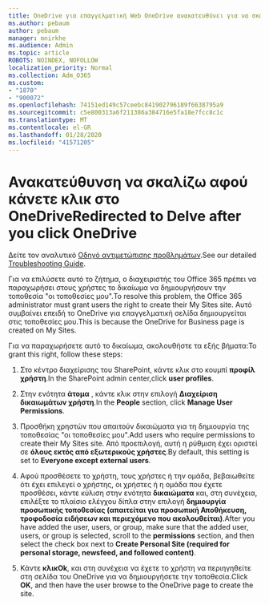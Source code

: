 ```yaml
---
title: OneDrive για επαγγελματική Web OneDrive ανακατευθύνει για να σκαλίζω
ms.author: pebaum
author: pebaum
manager: mnirkhe
ms.audience: Admin
ms.topic: article
ROBOTS: NOINDEX, NOFOLLOW
localization_priority: Normal
ms.collection: Adm_O365
ms.custom:
- "1870"
- "900072"
ms.openlocfilehash: 74151ed149c57ceebc841902796189f6638795a9
ms.sourcegitcommit: c5e800313a6f211386a384716e5fa18e7fcc8c1c
ms.translationtype: MT
ms.contentlocale: el-GR
ms.lasthandoff: 01/28/2020
ms.locfileid: "41571205"
---
```

# <a name="redirected-to-delve-after-you-click-onedrive"></a><span data-ttu-id="12193-102">Ανακατεύθυνση να σκαλίζω αφού κάνετε κλικ στο OneDrive</span><span class="sxs-lookup"><span data-stu-id="12193-102">Redirected to Delve after you click OneDrive</span></span>

<span data-ttu-id="12193-103">Δείτε τον αναλυτικό [Οδηγό αντιμετώπισης προβλημάτων](https://docs.microsoft.com/sharepoint/support/sites/troubleshooting-guide-for-sites-stopped-at-provisioning).</span><span class="sxs-lookup"><span data-stu-id="12193-103">See our detailed [Troubleshooting Guide](https://docs.microsoft.com/sharepoint/support/sites/troubleshooting-guide-for-sites-stopped-at-provisioning).</span></span>

<span data-ttu-id="12193-104">Για να επιλύσετε αυτό το ζήτημα, ο διαχειριστής του Office 365 πρέπει να παραχωρήσει στους χρήστες το δικαίωμα να δημιουργήσουν την τοποθεσία "οι τοποθεσίες μου".</span><span class="sxs-lookup"><span data-stu-id="12193-104">To resolve this problem, the Office 365 administrator must grant users the right to create their My Sites site.</span></span> <span data-ttu-id="12193-105">Αυτό συμβαίνει επειδή το OneDrive για επαγγελματική σελίδα δημιουργείται στις τοποθεσίες μου.</span><span class="sxs-lookup"><span data-stu-id="12193-105">This is because the OneDrive for Business page is created on My Sites.</span></span>

<span data-ttu-id="12193-106">Για να παραχωρήσετε αυτό το δικαίωμα, ακολουθήστε τα εξής βήματα:</span><span class="sxs-lookup"><span data-stu-id="12193-106">To grant this right, follow these steps:</span></span>

1. <span data-ttu-id="12193-107">Στο κέντρο διαχείρισης του SharePoint, κάντε κλικ στο κουμπί **προφίλ χρήστη**.</span><span class="sxs-lookup"><span data-stu-id="12193-107">In the SharePoint admin center,click **user profiles**.</span></span>

2. <span data-ttu-id="12193-108">Στην ενότητα **άτομα** , κάντε κλικ στην επιλογή **Διαχείριση δικαιωμάτων χρήστη**.</span><span class="sxs-lookup"><span data-stu-id="12193-108">In the **People** section, click **Manage User Permissions**.</span></span>

3. <span data-ttu-id="12193-109">Προσθήκη χρηστών που απαιτούν δικαιώματα για τη δημιουργία της τοποθεσίας "οι τοποθεσίες μου".</span><span class="sxs-lookup"><span data-stu-id="12193-109">Add users who require permissions to create their My Sites site.</span></span> <span data-ttu-id="12193-110">Από προεπιλογή, αυτή η ρύθμιση έχει οριστεί σε **όλους εκτός από εξωτερικούς χρήστες**.</span><span class="sxs-lookup"><span data-stu-id="12193-110">By default, this setting is set to **Everyone except external users**.</span></span>

4. <span data-ttu-id="12193-111">Αφού προσθέσετε το χρήστη, τους χρήστες ή την ομάδα, βεβαιωθείτε ότι έχει επιλεγεί ο χρήστης, οι χρήστες ή η ομάδα που έχετε προσθέσει, κάντε κύλιση στην ενότητα **δικαιώματα** και, στη συνέχεια, επιλέξτε το πλαίσιο ελέγχου δίπλα στην επιλογή **δημιουργία προσωπικής τοποθεσίας (απαιτείται για προσωπική Αποθήκευση, τροφοδοσία ειδήσεων και περιεχόμενο που ακολουθείται)**.</span><span class="sxs-lookup"><span data-stu-id="12193-111">After you have added the user, users, or group, make sure that the added user, users, or group is selected, scroll to the **permissions** section, and then select the check box next to **Create Personal Site (required for personal storage, newsfeed, and followed content)**.</span></span>

5. <span data-ttu-id="12193-112">Κάντε **κλικOk**, και στη συνέχεια να έχετε το χρήστη να περιηγηθείτε στη σελίδα του OneDrive για να δημιουργήσετε την τοποθεσία.</span><span class="sxs-lookup"><span data-stu-id="12193-112">Click **OK**, and then have the user browse to the OneDrive page to create the site.</span></span>
